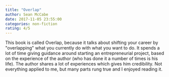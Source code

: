 ```yaml
---
title: "Overlap"
author: Sean McCabe
date: 2017-11-05 23:55:00
categories: non-fiction
rating: 4/5
---
```


This book is called Overlap, because it talks about shifting your career by "overlapping" what you currently do with what you want to do. It spends a lot of time giving guidance around starting an entrepreneurial project, based on the experience of the author (who has done it a number of times is his life). The author shares a lot of experiences which gives him credibility. Not everything applied to me, but many parts rung true and I enjoyed reading it.
